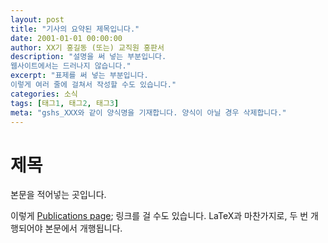 ```yaml
---
layout: post
title: "기사의 요약된 제목입니다."
date: 2001-01-01 00:00:00
author: XX기 홍길동 (또는) 교직원 홍판서
description: "설명을 써 넣는 부분입니다.
웹사이트에서는 드러나지 않습니다."
excerpt: "표제를 써 넣는 부분입니다.
이렇게 여러 줄에 걸쳐서 작성할 수도 있습니다."
categories: 소식
tags: [태그1, 태그2, 태그3]
meta: "gshs_XXX와 같이 양식명을 기재합니다. 양식이 아닐 경우 삭제합니다."
---
```


# 제목

본문을 적어넣는 곳입니다.

이렇게 [Publications page]({{site.baseurl}}/publications/); 링크를 걸 수도 있습니다.
LaTeX과 마찬가지로, 두 번 개행되어야 본문에서 개행됩니다.